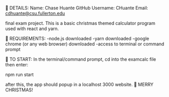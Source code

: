 🎅 DETAILS:
Name: Chase Huante 
GitHub Username: CHuante
Email: cdhuante@csu.fullerton.edu

final exam project.  This is a basic christmas themed calculator program used with react and yarn.

🎄 REQUIREMENTS:
-node.js downloaded
-yarn downloaded
-google chrome (or any web browser) downloaded
-access to terminal or command prompt

🎄 TO START:
In the terminal/command prompt, cd into the examcalc file then enter:

npm run start

after this, the app should popup in a localhost 3000 website.
🎄 MERRY CHRISTMAS!